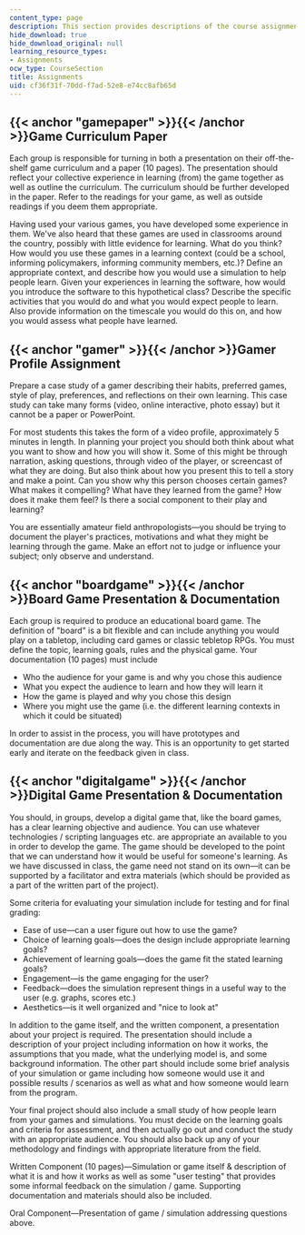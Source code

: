 ```yaml
---
content_type: page
description: This section provides descriptions of the course assignments.
hide_download: true
hide_download_original: null
learning_resource_types:
- Assignments
ocw_type: CourseSection
title: Assignments
uid: cf36f31f-70dd-f7ad-52e8-e74cc8afb65d
---
```


{{< anchor "gamepaper" >}}{{< /anchor >}}Game Curriculum Paper
--------------------------------------------------------------

Each group is responsible for turning in both a presentation on their off-the-shelf game curriculum and a paper (10 pages). The presentation should reflect your collective experience in learning (from) the game together as well as outline the curriculum. The curriculum should be further developed in the paper. Refer to the readings for your game, as well as outside readings if you deem them appropriate.

Having used your various games, you have developed some experience in them. We've also heard that these games are used in classrooms around the country, possibly with little evidence for learning. What do you think? How would you use these games in a learning context (could be a school, informing policymakers, informing community members, etc.)? Define an appropriate context, and describe how you would use a simulation to help people learn. Given your experiences in learning the software, how would you introduce the software to this hypothetical class? Describe the specific activities that you would do and what you would expect people to learn. Also provide information on the timescale you would do this on, and how you would assess what people have learned.

{{< anchor "gamer" >}}{{< /anchor >}}Gamer Profile Assignment
-------------------------------------------------------------

Prepare a case study of a gamer describing their habits, preferred games, style of play, preferences, and reflections on their own learning. This case study can take many forms (video, online interactive, photo essay) but it cannot be a paper or PowerPoint.

For most students this takes the form of a video profile, approximately 5 minutes in length. In planning your project you should both think about what you want to show and how you will show it. Some of this might be through narration, asking questions, through video of the player, or screencast of what they are doing. But also think about how you present this to tell a story and make a point. Can you show why this person chooses certain games? What makes it compelling? What have they learned from the game? How does it make them feel? Is there a social component to their play and learning?

You are essentially amateur field anthropologists—you should be trying to document the player's practices, motivations and what they might be learning through the game. Make an effort not to judge or influence your subject; only observe and understand.

{{< anchor "boardgame" >}}{{< /anchor >}}Board Game Presentation & Documentation
--------------------------------------------------------------------------------

Each group is required to produce an educational board game. The definition of "board" is a bit flexible and can include anything you would play on a tabletop, including card games or classic tebletop RPGs. You must define the topic, learning goals, rules and the physical game. Your documentation (10 pages) must include

*   Who the audience for your game is and why you chose this audience
*   What you expect the audience to learn and how they will learn it
*   How the game is played and why you chose this design
*   Where you might use the game (i.e. the different learning contexts in which it could be situated)

In order to assist in the process, you will have prototypes and documentation are due along the way. This is an opportunity to get started early and iterate on the feedback given in class.

{{< anchor "digitalgame" >}}{{< /anchor >}}Digital Game Presentation & Documentation
------------------------------------------------------------------------------------

You should, in groups, develop a digital game that, like the board games, has a clear learning objective and audience. You can use whatever technologies / scripting languages etc. are appropriate an available to you in order to develop the game. The game should be developed to the point that we can understand how it would be useful for someone's learning. As we have discussed in class, the game need not stand on its own—it can be supported by a facilitator and extra materials (which should be provided as a part of the written part of the project).

Some criteria for evaluating your simulation include for testing and for final grading:

*   Ease of use—can a user figure out how to use the game?
*   Choice of learning goals—does the design include appropriate learning goals?
*   Achievement of learning goals—does the game fit the stated learning goals?
*   Engagement—is the game engaging for the user?
*   Feedback—does the simulation represent things in a useful way to the user (e.g. graphs, scores etc.)
*   Aesthetics—is it well organized and "nice to look at"

In addition to the game itself, and the written component, a presentation about your project is required. The presentation should include a description of your project including information on how it works, the assumptions that you made, what the underlying model is, and some background information. The other part should include some brief analysis of your simulation or game including how someone would use it and possible results / scenarios as well as what and how someone would learn from the program.

Your final project should also include a small study of how people learn from your games and simulations. You must decide on the learning goals and criteria for assessment, and then actually go out and conduct the study with an appropriate audience. You should also back up any of your methodology and findings with appropriate literature from the field.

Written Component (10 pages)—Simulation or game itself & description of what it is and how it works as well as some "user testing" that provides some informal feedback on the simulation / game. Supporting documentation and materials should also be included.

Oral Component—Presentation of game / simulation addressing questions above.